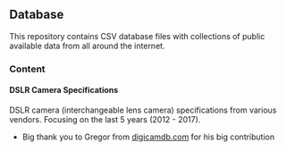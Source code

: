 ## Database

This repository contains CSV database files with collections of public available data from all around the internet. 

### Content

#### DSLR Camera Specifications

DSLR camera (interchangeable lens camera) specifications from various vendors. Focusing on the last 5 years (2012 - 2017).

- Big thank you to Gregor from [digicamdb.com](https://digicamdb.com) for his big contribution